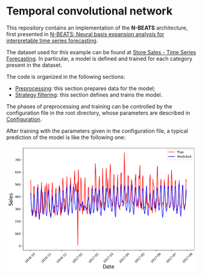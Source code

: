 # Temporal convolutional network

This repository contains an implementation of the **N-BEATS** architecture, first presented in [N-BEATS: Neural basis expansion analysis for interpretable time series forecasting](https://arxiv.org/abs/1905.10437).

The dataset used for this example can be found at [Store Sales - Time Series Forecasting](https://www.kaggle.com/competitions/store-sales-time-series-forecasting/). In particular, a model is defined and trained for each category present in the dataset.

The code is organized in the following sections:

- [Preprocessing](./doc_preprocess.md): this section prepares data for the model;
- [Strategy filtering](./doc_model.md): this section defines and trains the model.

The phases of preprocessing and training can be controlled by the configuration file in the root directory, whose parameters are described in [Configuration](./doc_config.md).

After training with the parameters given in the configuration file, a typical prediction of the model is like the following one:

![Alt text](./figures_for_readme/result.png "a")